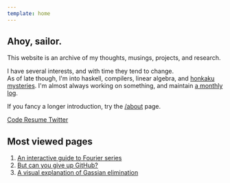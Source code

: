```yaml
---
template: home
---
```


## Ahoy, sailor. 

This website is an archive of my thoughts, musings, projects, and research.

I have several interests, and with time they tend to change. <br>
As of late though, I'm into haskell, compilers, linear algebra, and [honkaku mysteries](http://honkaku.com/english.html).
I'm almost always working on something, and maintain [a monthly log](/now).


If you fancy a longer introduction, try the [/about](/about) page.

<p class="buttons">
    <a class="button" href="https://github.com/srijan-paul" target="_blank">
        <i class="lni lni-github"></i>
        <span>Code</span>
    </a>
    <a
      class="button"
      href="https://drive.google.com/file/d/1IldqwSE6BwVvcMj2DOscFnrrE7ftZ-86/view?usp=sharing"
      target="_blank" >
        <i class="lni lni-empty-file"></i>
        <span>Resume</span>
    </a>
    <a class="button" href="https://twitter.com/_injuly" target="_blank">
        <i class="lni lni-twitter"></i>
        <span>Twitter</span>
    </a>
</p>

## Most viewed pages

1. [An interactive guide to Fourier series](/blog/fourier-series)
2. [But can you give up GitHub?](/blog/gaussian-elimination)
3. [A visual explanation of Gassian elimination](/blog/gaussian-elimination)


